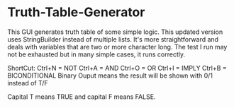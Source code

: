 # Truth-Table-Generator
This GUI generates truth table of some simple logic.
This updated version uses StringBuilder instead of multiple lists. It's more straightforward and deals with variables that are two or more character long. The test I run may not be exhausted but in many simple cases, it runs correctly.

ShortCut:
Ctrl+N = NOT
Ctrl+A = AND
Ctrl+O = OR
Ctrl+I = IMPLY
Ctrl+B = BICONDITIONAL
Binary Ouput means the result will be shown with 0/1 instead of T/F

Capital T means TRUE and capital F means FALSE.
